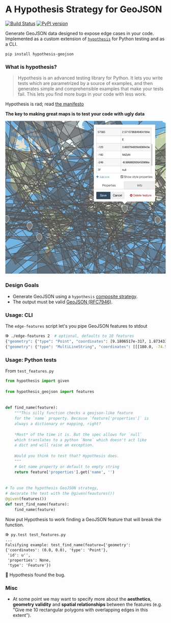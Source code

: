 # A Hypothesis Strategy for GeoJSON

[![Build Status](https://travis-ci.org/mapbox/hypothesis-geojson.svg?branch=master)](https://travis-ci.org/mapbox/hypothesis-geojson) 
[![PyPI version](https://badge.fury.io/py/hypothesis-geojson.svg)](https://badge.fury.io/py/hypothesis-geojson)

Generate GeoJSON data designed to expose edge cases in your code. Implemented as a custom extension of [`hypothesis`](https://github.com/HypothesisWorks/hypothesis-python) for Python testing and as a CLI.

```
pip install hypothesis-geojson
```

### What is hypothesis?

> Hypothesis is an advanced testing library for Python. It lets you write tests which are parametrized by a source of examples, and then generates simple and comprehensible examples that make your tests fail. This lets you find more bugs in your code with less work.

Hypothesis is rad; read [the manifesto](http://hypothesis.readthedocs.io/en/latest/manifesto.html)

**The key to making great maps is to test your code with ugly data**

![img](docs/img/pretty.jpg)

### Design Goals

* Generate GeoJSON using a `hypothesis` [composite strategy](http://hypothesis.readthedocs.io/en/latest/data.html#composite-strategies). 
* The output must be valid [GeoJSON (RFC7946)](https://tools.ietf.org/html/rfc7946).


### Usage: CLI

The `edge-features` script let's you pipe GeoJSON features to stdout

```bash
⭆ ./edge-features 2  # optional, defaults to 10 features
{"geometry": {"type": "Point", "coordinates": [9.1806517e-317, 1.8734333207298816e-300]}, "type": "Feature", "id": 134, "properties": {}}
{"geometry": {"type": "MultiLineString", "coordinates": [[[180.0, -74.59075745399575], [-161.12031862665756, 90.0], [-89.97485098724994, -17.139247698198062]]]}, "type": "Feature", "id": "\u00a0", "properties": {"": null, "196": null, "116": -8.339789954230072e+18}}
```

### Usage: Python tests

From `test_features.py`

```python
from hypothesis import given

from hypothesis_geojson import features


def find_name(feature):
    """This silly function checks a geojson-like feature
    for the `name` property. Because `feature['properties']` is
    always a dictionary or mapping, right?

    *Most* of the time it is. But the spec allows for `null`
    which translates to a python `None` which doesn't act like
    a dict and will raise an exception.

    Would you think to test that? Hypothesis does.
    """
    # Get name property or default to empty string
    return feature['properties'].get('name', '')


# To use the hypothesis GeoJSON strategy,
# decorate the test with the @given(feautures())
@given(features())
def test_find_name(feature):
    find_name(feature)
```

Now put Hypothesis to work finding a GeoJSON feature that will break the function.

```
⭆ py.test test_features.py
...
Falsifying example: test_find_name(feature={'geometry': {'coordinates': (0.0, 0.0), 'type': 'Point'},
 'id': u'',
 'properties': None,
 'type': 'Feature'})
```

:tada: Hypothesis found the bug.


### Misc

* At some point we may want to specify more about the **aesthetics**, **geometry validity** and **spatial relationships** between the features (e.g. "Give me 10 rectangular polygons with overlapping edges in this extent").
